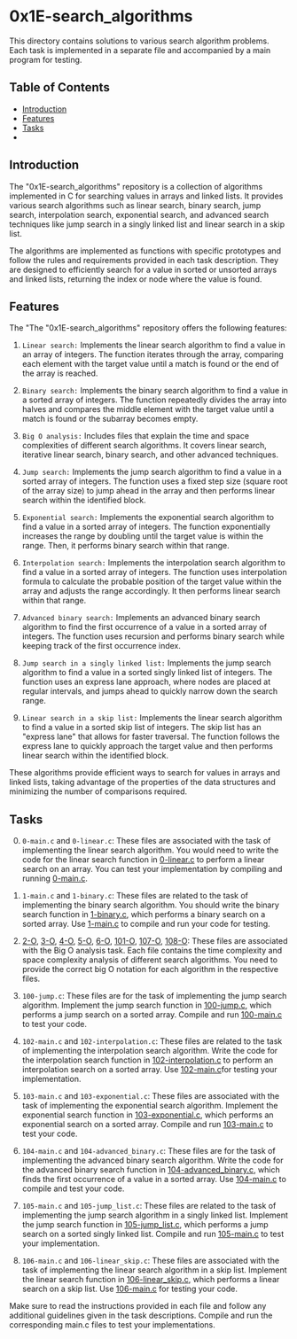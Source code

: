 # 0x1E-search_algorithms

This directory contains solutions to various search algorithm problems. Each task is implemented in a separate file and accompanied by a main program for testing.

## Table of Contents

- [Introduction](#introduction)
- [Features](#features)
- [Tasks](#Tasks)
- 

## Introduction

The "0x1E-search_algorithms" repository is a collection of algorithms implemented in C for searching values in arrays and linked lists. It provides various search algorithms such as linear search, binary search, jump search, interpolation search, exponential search, and advanced search techniques like jump search in a singly linked list and linear search in a skip list.

The algorithms are implemented as functions with specific prototypes and follow the rules and requirements provided in each task description. They are designed to efficiently search for a value in sorted or unsorted arrays and linked lists, returning the index or node where the value is found.

## Features

The "The "0x1E-search_algorithms" repository offers the following features:

1. `Linear search:` Implements the linear search algorithm to find a value in an array of integers. The function iterates through the array, comparing each element with the target value until a match is found or the end of the array is reached.

2. `Binary search:` Implements the binary search algorithm to find a value in a sorted array of integers. The function repeatedly divides the array into halves and compares the middle element with the target value until a match is found or the subarray becomes empty.

3. `Big O analysis:` Includes files that explain the time and space complexities of different search algorithms. It covers linear search, iterative linear search, binary search, and other advanced techniques.

4. `Jump search:` Implements the jump search algorithm to find a value in a sorted array of integers. The function uses a fixed step size (square root of the array size) to jump ahead in the array and then performs linear search within the identified block.

5. `Exponential search:` Implements the exponential search algorithm to find a value in a sorted array of integers. The function exponentially increases the range by doubling until the target value is within the range. Then, it performs binary search within that range.

6. `Interpolation search:` Implements the interpolation search algorithm to find a value in a sorted array of integers. The function uses interpolation formula to calculate the probable position of the target value within the array and adjusts the range accordingly. It then performs linear search within that range.

7. `Advanced binary search:` Implements an advanced binary search algorithm to find the first occurrence of a value in a sorted array of integers. The function uses recursion and performs binary search while keeping track of the first occurrence index.

8. `Jump search in a singly linked list:` Implements the jump search algorithm to find a value in a sorted singly linked list of integers. The function uses an express lane approach, where nodes are placed at regular intervals, and jumps ahead to quickly narrow down the search range.

9. `Linear search in a skip list:` Implements the linear search algorithm to find a value in a sorted skip list of integers. The skip list has an "express lane" that allows for faster traversal. The function follows the express lane to quickly approach the target value and then performs linear search within the identified block.

These algorithms provide efficient ways to search for values in arrays and linked lists, taking advantage of the properties of the data structures and minimizing the number of comparisons required.

## Tasks

0. `0-main.c` and `0-linear.c`: These files are associated with the task of implementing the linear search algorithm. You would need to write the code for the linear search function in [0-linear.c](./0-linear.c) to perform a linear search on an array. You can test your implementation by compiling and running [0-main.c](./test/0-main.c).

1. `1-main.c` and `1-binary.c`: These files are related to the task of implementing the binary search algorithm. You should write the binary search function in [1-binary.c](./1-binary.c), which performs a binary search on a sorted array. Use [1-main.c](./test/1-main.c) to compile and run your code for testing.

2. [2-O](./2-O), [3-O](./3-O), [4-O](./4-O), [5-O](./5-O), [6-O](./6-O), [101-O](./101-O), [107-O](./107-O), [108-O](./108-O): These files are associated with the Big O analysis task. Each file contains the time complexity and space complexity analysis of different search algorithms. You need to provide the correct big O notation for each algorithm in the respective files.

3. `100-jump.c`: These files are for the task of implementing the jump search algorithm. Implement the jump search function in [100-jump.c](./100-jump.c), which performs a jump search on a sorted array. Compile and run [100-main.c](./test/100-main.c) to test your code.

4. `102-main.c` and `102-interpolation.c`: These files are related to the task of implementing the interpolation search algorithm. Write the code for the interpolation search function in [102-interpolation.c](./102-interpolation.c) to perform an interpolation search on a sorted array. Use [102-main.c](./test/102-main.c)for testing your implementation.

5. `103-main.c` and `103-exponential.c`: These files are associated with the task of implementing the exponential search algorithm. Implement the exponential search function in [103-exponential.c](./103-exponential.c), which performs an exponential search on a sorted array. Compile and run [103-main.c](./test/103-main.c) to test your code.

6. `104-main.c` and `104-advanced_binary.c`: These files are for the task of implementing the advanced binary search algorithm. Write the code for the advanced binary search function in [104-advanced_binary.c](./104-advanced_binary.c), which finds the first occurrence of a value in a sorted array. Use [104-main.c](./test/104-main.c) to compile and test your code.

7. `105-main.c` and `105-jump_list.c`: These files are related to the task of implementing the jump search algorithm in a singly linked list. Implement the jump search function in [105-jump_list.c](./105-jump_list.c), which performs a jump search on a sorted singly linked list. Compile and run [105-main.c](./test/105-main.c) to test your implementation.

8. `106-main.c` and `106-linear_skip.c`: These files are associated with the task of implementing the linear search algorithm in a skip list. Implement the linear search function in [106-linear_skip.c](./106-linear_skip.c), which performs a linear search on a skip list. Use [106-main.c](./test/106-main.c) for testing your code.

Make sure to read the instructions provided in each file and follow any additional guidelines given in the task descriptions. Compile and run the corresponding main.c files to test your implementations.
